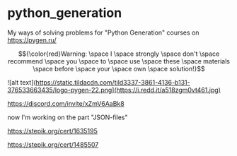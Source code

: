# python_generation
My ways of solving problems for "Python Generation" courses on https://pygen.ru/

$${\color{red}Warning:  \space I  \space strongly  \space don't  \space recommend  \space you  \space to  \space use  \space these  \space materials  \space before  \space your  \space own  \space solution!}$$

![alt text](https://static.tildacdn.com/tild3337-3861-4136-b131-376533663435/logo-pygen-22.png](https://i.redd.it/a518zgm0vt461.jpg)


https://discord.com/invite/xZmV6AaBk8

now I'm working on the part "JSON-files"

https://stepik.org/cert/1635195

https://stepik.org/cert/1485507
